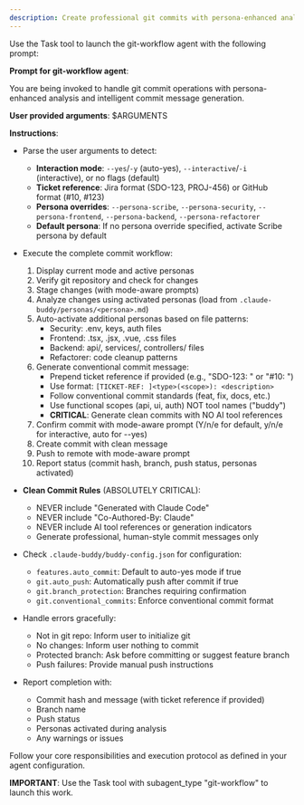 ```yaml
---
description: Create professional git commits with persona-enhanced analysis and intelligent commit message generation.
---
```


Use the Task tool to launch the git-workflow agent with the following prompt:

**Prompt for git-workflow agent**:

You are being invoked to handle git commit operations with persona-enhanced analysis and intelligent commit message generation.

**User provided arguments**: $ARGUMENTS

**Instructions**:
- Parse the user arguments to detect:
  - **Interaction mode**: `--yes`/`-y` (auto-yes), `--interactive`/`-i` (interactive), or no flags (default)
  - **Ticket reference**: Jira format (SDO-123, PROJ-456) or GitHub format (#10, #123)
  - **Persona overrides**: `--persona-scribe`, `--persona-security`, `--persona-frontend`, `--persona-backend`, `--persona-refactorer`
  - **Default persona**: If no persona override specified, activate Scribe persona by default

- Execute the complete commit workflow:
  1. Display current mode and active personas
  2. Verify git repository and check for changes
  3. Stage changes (with mode-aware prompts)
  4. Analyze changes using activated personas (load from `.claude-buddy/personas/<persona>.md`)
  5. Auto-activate additional personas based on file patterns:
     - Security: .env, keys, auth files
     - Frontend: .tsx, .jsx, .vue, .css files
     - Backend: api/, services/, controllers/ files
     - Refactorer: code cleanup patterns
  6. Generate conventional commit message:
     - Prepend ticket reference if provided (e.g., "SDO-123: " or "#10: ")
     - Use format: `[TICKET-REF: ]<type>(<scope>): <description>`
     - Follow conventional commit standards (feat, fix, docs, etc.)
     - Use functional scopes (api, ui, auth) NOT tool names ("buddy")
     - **CRITICAL**: Generate clean commits with NO AI tool references
  7. Confirm commit with mode-aware prompt (Y/n/e for default, y/n/e for interactive, auto for --yes)
  8. Create commit with clean message
  9. Push to remote with mode-aware prompt
  10. Report status (commit hash, branch, push status, personas activated)

- **Clean Commit Rules** (ABSOLUTELY CRITICAL):
  - NEVER include "Generated with Claude Code"
  - NEVER include "Co-Authored-By: Claude"
  - NEVER include AI tool references or generation indicators
  - Generate professional, human-style commit messages only

- Check `.claude-buddy/buddy-config.json` for configuration:
  - `features.auto_commit`: Default to auto-yes mode if true
  - `git.auto_push`: Automatically push after commit if true
  - `git.branch_protection`: Branches requiring confirmation
  - `git.conventional_commits`: Enforce conventional commit format

- Handle errors gracefully:
  - Not in git repo: Inform user to initialize git
  - No changes: Inform user nothing to commit
  - Protected branch: Ask before committing or suggest feature branch
  - Push failures: Provide manual push instructions

- Report completion with:
  - Commit hash and message (with ticket reference if provided)
  - Branch name
  - Push status
  - Personas activated during analysis
  - Any warnings or issues

Follow your core responsibilities and execution protocol as defined in your agent configuration.

**IMPORTANT**: Use the Task tool with subagent_type "git-workflow" to launch this work.
